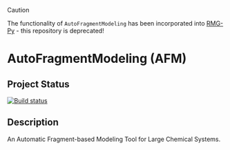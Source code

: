 > [!CAUTION]
> The functionality of `AutoFragmentModeling` has been incorporated into [RMG-Py](https://github.com/ReactionMechanismGenerator/RMG-Py) - this repository is deprecated!

# AutoFragmentModeling (AFM)

## Project Status

[![Build status](https://img.shields.io/travis/ReactionMechanismGenerator/AutoFragmentModeling/master.svg)](https://travis-ci.org/ReactionMechanismGenerator/AutoFragmentModeling)

## Description

An Automatic Fragment-based Modeling Tool for Large Chemical Systems.
